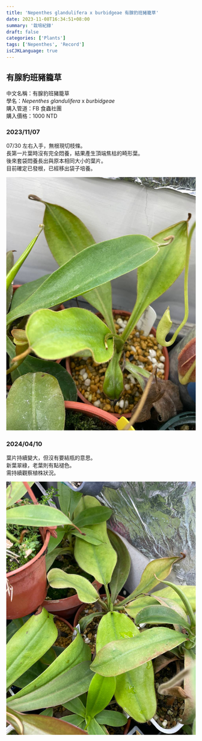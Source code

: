 ```yaml
---
title: 'Nepenthes glandulifera x burbidgeae 有腺豹班豬籠草'
date: 2023-11-08T16:34:51+08:00
summary: '栽培紀錄'
draft: false
categories: ['Plants']
tags: ['Nepenthes', 'Record']
isCJKLanguage: true
---
```


## 有腺豹班豬籠草

中文名稱：有腺豹班豬籠草  
學名：*Nepenthes glandulifera* x *burbidgeae*  
購入管道：FB 食蟲社團  
購入價格：1000 NTD  

### 2023/11/07

07/30 左右入手，無根現切枝條。  
長第一片葉時沒有完全悶養，結果產生頂端焦枯的畸形葉。  
後來套袋悶養長出與原本相同大小的葉片。  
目前確定已發根，已經移出袋子培養。  

![2023-11-07](./images/2023-11-07.jpg)

### 2024/04/10

葉片持續變大，但沒有要結瓶的意思。  
新葉翠綠，老葉則有點褪色。  
需持續觀察植株狀況。  

![2024-04-10](./images/2024-04-10.jpg)
